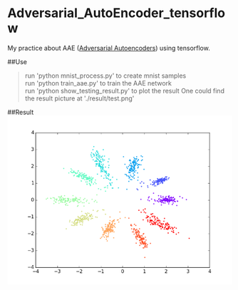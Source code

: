 # Adversarial_AutoEncoder_tensorflow
My practice about AAE ([Adversarial Autoencoders](https://arxiv.org/abs/1511.05644)) using tensorflow.<br>

##Use
> run 'python mnist_process.py' to create mnist samples<br>
> run 'python train_aae.py' to train the AAE network<br>
> run 'python show_testing_result.py' to plot the result
> One could find the result picture at './result/test.png'

##Result
![image](http://github.com/hhappy06/Adversarial_AutoEncoder_tensorflo/raw/master/result/test.png)
